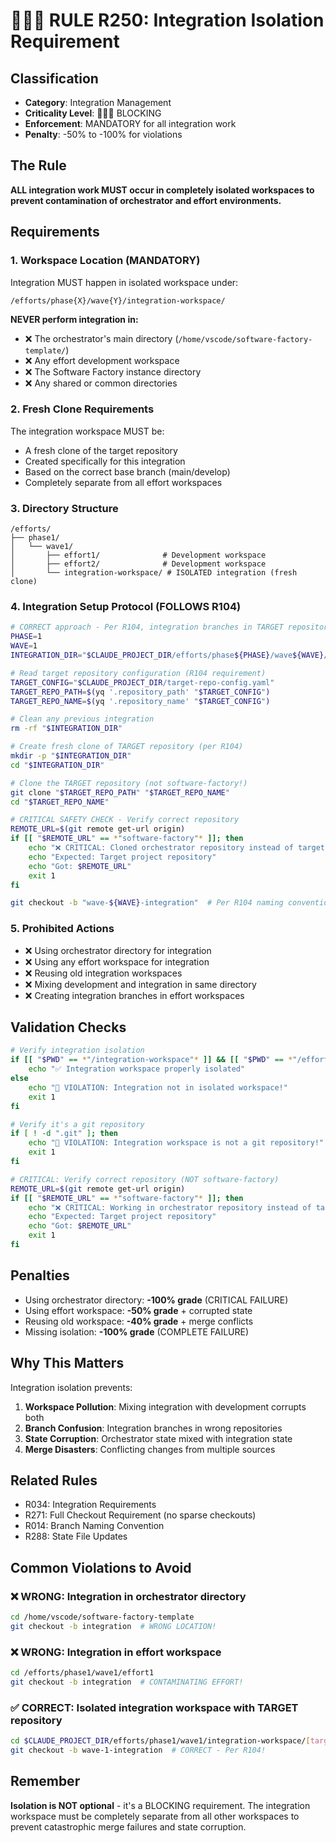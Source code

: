 # 🚨🚨🚨 RULE R250: Integration Isolation Requirement

## Classification
- **Category**: Integration Management
- **Criticality Level**: 🚨🚨🚨 BLOCKING
- **Enforcement**: MANDATORY for all integration work
- **Penalty**: -50% to -100% for violations

## The Rule

**ALL integration work MUST occur in completely isolated workspaces to prevent contamination of orchestrator and effort environments.**

## Requirements

### 1. Workspace Location (MANDATORY)
Integration MUST happen in isolated workspace under:
```
/efforts/phase{X}/wave{Y}/integration-workspace/
```

**NEVER perform integration in:**
- ❌ The orchestrator's main directory (`/home/vscode/software-factory-template/`)
- ❌ Any effort development workspace
- ❌ The Software Factory instance directory
- ❌ Any shared or common directories

### 2. Fresh Clone Requirements
The integration workspace MUST be:
- A fresh clone of the target repository
- Created specifically for this integration
- Based on the correct base branch (main/develop)
- Completely separate from all effort workspaces

### 3. Directory Structure
```
/efforts/
├── phase1/
│   └── wave1/
│       ├── effort1/              # Development workspace
│       ├── effort2/              # Development workspace  
│       └── integration-workspace/ # ISOLATED integration (fresh clone)
```

### 4. Integration Setup Protocol (FOLLOWS R104)
```bash
# CORRECT approach - Per R104, integration branches in TARGET repository
PHASE=1
WAVE=1
INTEGRATION_DIR="$CLAUDE_PROJECT_DIR/efforts/phase${PHASE}/wave${WAVE}/integration-workspace"

# Read target repository configuration (R104 requirement)
TARGET_CONFIG="$CLAUDE_PROJECT_DIR/target-repo-config.yaml"
TARGET_REPO_PATH=$(yq '.repository_path' "$TARGET_CONFIG")
TARGET_REPO_NAME=$(yq '.repository_name' "$TARGET_CONFIG")

# Clean any previous integration
rm -rf "$INTEGRATION_DIR"

# Create fresh clone of TARGET repository (per R104)
mkdir -p "$INTEGRATION_DIR"
cd "$INTEGRATION_DIR"

# Clone the TARGET repository (not software-factory!)
git clone "$TARGET_REPO_PATH" "$TARGET_REPO_NAME"
cd "$TARGET_REPO_NAME"

# CRITICAL SAFETY CHECK - Verify correct repository
REMOTE_URL=$(git remote get-url origin)
if [[ "$REMOTE_URL" == *"software-factory"* ]]; then
    echo "❌ CRITICAL: Cloned orchestrator repository instead of target!"
    echo "Expected: Target project repository"
    echo "Got: $REMOTE_URL"
    exit 1
fi

git checkout -b "wave-${WAVE}-integration"  # Per R104 naming convention
```

### 5. Prohibited Actions
- ❌ Using orchestrator directory for integration
- ❌ Using any effort workspace for integration
- ❌ Reusing old integration workspaces
- ❌ Mixing development and integration in same directory
- ❌ Creating integration branches in effort workspaces

## Validation Checks
```bash
# Verify integration isolation
if [[ "$PWD" == *"/integration-workspace"* ]] && [[ "$PWD" == *"/efforts/phase"* ]]; then
    echo "✅ Integration workspace properly isolated"
else
    echo "🚨 VIOLATION: Integration not in isolated workspace!"
    exit 1
fi

# Verify it's a git repository
if [ ! -d ".git" ]; then
    echo "🚨 VIOLATION: Integration workspace is not a git repository!"
    exit 1
fi

# CRITICAL: Verify correct repository (NOT software-factory)
REMOTE_URL=$(git remote get-url origin)
if [[ "$REMOTE_URL" == *"software-factory"* ]]; then
    echo "❌ CRITICAL: Working in orchestrator repository instead of target!"
    echo "Expected: Target project repository"
    echo "Got: $REMOTE_URL"
    exit 1
fi
```

## Penalties
- Using orchestrator directory: **-100% grade** (CRITICAL FAILURE)
- Using effort workspace: **-50% grade** + corrupted state
- Reusing old workspace: **-40% grade** + merge conflicts
- Missing isolation: **-100% grade** (COMPLETE FAILURE)

## Why This Matters

Integration isolation prevents:
1. **Workspace Pollution**: Mixing integration with development corrupts both
2. **Branch Confusion**: Integration branches in wrong repositories
3. **State Corruption**: Orchestrator state mixed with integration state
4. **Merge Disasters**: Conflicting changes from multiple sources

## Related Rules
- R034: Integration Requirements
- R271: Full Checkout Requirement (no sparse checkouts)
- R014: Branch Naming Convention
- R288: State File Updates

## Common Violations to Avoid

### ❌ WRONG: Integration in orchestrator directory
```bash
cd /home/vscode/software-factory-template
git checkout -b integration  # WRONG LOCATION!
```

### ❌ WRONG: Integration in effort workspace
```bash
cd /efforts/phase1/wave1/effort1
git checkout -b integration  # CONTAMINATING EFFORT!
```

### ✅ CORRECT: Isolated integration workspace with TARGET repository
```bash
cd $CLAUDE_PROJECT_DIR/efforts/phase1/wave1/integration-workspace/[target-repo-name]
git checkout -b wave-1-integration  # CORRECT - Per R104!
```

## Remember
**Isolation is NOT optional** - it's a BLOCKING requirement. The integration workspace must be completely separate from all other workspaces to prevent catastrophic merge failures and state corruption.
